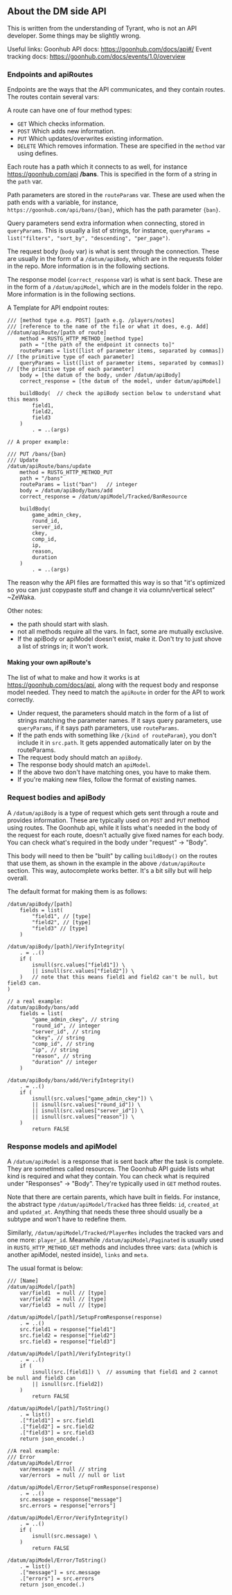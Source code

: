 ## About the DM side API
This is written from the understanding of Tyrant, who is not an API developer. Some things may be slightly wrong.

Useful links:
Goonhub API docs: https://goonhub.com/docs/api#/
Event tracking docs: https://goonhub.com/docs/events/1.0/overview

### Endpoints and apiRoutes
Endpoints are the ways that the API communicates, and they contain routes. The routes contain several vars:

A route can have one of four method types:
- `GET` Which checks information.
- `POST` Which adds new information.
- `PUT` Which updates/overwrites existing information.
- `DELETE` Which removes information.
These are specified in the `method` var using defines.

Each route has a path which it connects to as well, for instance https://goonhub.com/api
**/bans**. This is specified in the form of a string in the `path` var.

Path parameters are stored in the `routeParams` var. These are used when the path ends with a variable, for instance, `https://goonhub.com/api/bans/{ban}`, which has the path parameter `{ban}`.

Query parameters send extra information when connecting, stored in `queryParams`. This is usually a list of strings, for instance, `queryParams = list("filters", "sort_by", "descending", "per_page")`.

The request body (`body` var) is what is sent through the connection. These are usually in the form of a `/datum/apiBody`, which are in the requests folder in the repo. More information is in the following sections.

The response model (`correct_response` var) is what is sent back. These are in the form of a `/datum/apiModel`, which are in the models folder in the repo. More information is in the following sections.

A Template for API endpoint routes:
```dm
/// [method type e.g. POST] [path e.g. /players/notes]
/// [reference to the name of the file or what it does, e.g. Add]
//datum/apiRoute/[path of route]
	method = RUSTG_HTTP_METHOD_[method type]
	path = "[the path of the endpoint it connects to]"
	routeParams = list([list of parameter items, separated by commas]) // [the primitive type of each parameter]
	queryParams = list([list of parameter items, separated by commas]) // [the primitive type of each parameter]
	body = [the datum of the body, under /datum/apiBody]
	correct_response = [the datum of the model, under datum/apiModel]

	buildBody(	// check the apiBody section below to understand what this means
		field1,
		field2,
		field3
	)
		. = ..(args)

// A proper example:

/// PUT /bans/{ban}
/// Update
/datum/apiRoute/bans/update
	method = RUSTG_HTTP_METHOD_PUT
	path = "/bans"
	routeParams = list("ban")	// integer
	body = /datum/apiBody/bans/add
	correct_response = /datum/apiModel/Tracked/BanResource

	buildBody(
		game_admin_ckey,
		round_id,
		server_id,
		ckey,
		comp_id,
		ip,
		reason,
		duration
	)
		. = ..(args)
```

The reason why the API files are formatted this way is so that "it's optimized so you can just copypaste stuff and change it via column/vertical select" ~ZeWaka.

Other notes:
- the path should start with slash.
- not all methods require all the vars. In fact, some are mutually exclusive.
- If the apiBody or apiModel doesn't exist, make it. Don't try to just shove a list of strings in; it won't work.

#### Making your own apiRoute's
The list of what to make and how it works is at https://goonhub.com/docs/api, along with the request body and response model needed. They need to match the `apiRoute` in order for the API to work correctly.
- Under request, the parameters should match in the form of a list of strings matching the parameter names. If it says query parameters, use `queryParams`, if it says path parameters, use `routeParams`.
- If the path ends with something like `/{kind of routeParam}`, you don't include it in `src.path`. It gets appended automatically later on by the routeParams.
- The request body should match an `apiBody`.
- The response body should match an `apiModel`.
- If the above two don't have matching ones, you have to make them.
- If you're making new files, follow the format of existing names.

### Request bodies and apiBody
A `/datum/apiBody` is a type of request which gets sent through a route and provides information. These are typically used on `POST` and `PUT` method using routes.
The Goonhub api, while it lists what's needed in the body of the request for each route, doesn't actually give fixed names for each body. You can check what's required in the body under "request" -> "Body".

This body will need to then be "built" by calling `buildBody()` on the routes that use them, as shown in the example in the above `/datum/apiRoute` section. This way, autocomplete works better. It's a bit silly but will help overall.

The default format for making them is as follows:
```dm
/datum/apiBody/[path]
	fields = list(
		"field1", // [type]
		"field2", // [type]
		"field3" // [type]
	)

/datum/apiBody/[path]/VerifyIntegrity(
	. = ..()
	if (
		isnull(src.values["field1"]) \
		|| isnull(src.values["field2"]) \
	)	// note that this means field1 and field2 can't be null, but field3 can.
)

// a real example:
/datum/apiBody/bans/add
	fields = list(
		"game_admin_ckey", // string
		"round_id", // integer
		"server_id", // string
		"ckey", // string
		"comp_id", // string
		"ip", // string
		"reason", // string
		"duration" // integer
	)

/datum/apiBody/bans/add/VerifyIntegrity()
	. = ..()
	if (
		isnull(src.values["game_admin_ckey"]) \
		|| isnull(src.values["round_id"]) \
		|| isnull(src.values["server_id"]) \
		|| isnull(src.values["reason"]) \
	)
		return FALSE
```

### Response models and apiModel
A `/datum/apiModel` is a response that is sent back after the task is complete. They are sometimes called resources. The Goonhub API guide lists what kind is required and what they contain. You can check what is required under "Responses" -> "Body". They're typically used in `GET` method routes.

Note that there are certain parents, which have built in fields. For instance, the abstract type `/datum/apiModel/Tracked` has three fields: `id`, `created_at` and `updated_at`. Anything that needs these three should usually be a subtype and won't have to redefine them.

Similarly, `/datum/apiModel/Tracked/PlayerRes` includes the tracked vars and one more: `player_id`. Meanwhile `/datum/apiModel/Paginated` is usually used in `RUSTG_HTTP_METHOD_GET` methods and includes three vars: `data` (which is another apiModel, nested inside), `links` and `meta`.

The usual format is below:
```dm
/// [Name]
/datum/apiModel/[path]
	var/field1	= null // [type]
	var/field2	= null // [type]
	var/field3	= null // [type]

/datum/apiModel/[path]/SetupFromResponse(response)
	. = ..()
	src.field1 = response["field1"]
	src.field2 = response["field2"]
	src.field3 = response["field3"]

/datum/apiModel/[path]/VerifyIntegrity()
	. = ..()
	if (
		isnull(src.[field1]) \	// assuming that field1 and 2 cannot be null and field3 can
		|| isnull(src.[field2])
	)
		return FALSE

/datum/apiModel/[path]/ToString()
	. = list()
	.["field1"] = src.field1
	.["field2"] = src.field2
	.["field3"] = src.field3
	return json_encode(.)

//A real example:
/// Error
/datum/apiModel/Error
	var/message	= null // string
	var/errors	= null // null or list

/datum/apiModel/Error/SetupFromResponse(response)
	. = ..()
	src.message = response["message"]
	src.errors = response["errors"]

/datum/apiModel/Error/VerifyIntegrity()
	. = ..()
	if (
		isnull(src.message) \
	)
		return FALSE

/datum/apiModel/Error/ToString()
	. = list()
	.["message"] = src.message
	.["errors"] = src.errors
	return json_encode(.)
```
